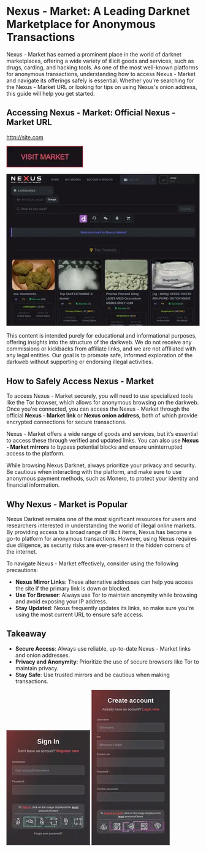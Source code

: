 # Nexus - Market: A Leading Darknet Marketplace for Anonymous Transactions
Nexus - Market has earned a prominent place in the world of darknet marketplaces, offering a wide variety of illicit goods and services, such as drugs, carding, and hacking tools. As one of the most well-known platforms for anonymous transactions, understanding how to access Nexus - Market and navigate its offerings safely is essential. Whether you're searching for the Nexus - Market URL or looking for tips on using Nexus's onion address, this guide will help you get started.

## Accessing Nexus - Market: Official Nexus - Market URL

http://site.com

[<img src="/assets/dresolle.webp" width="200">](http://site.com)

<a href="http://site.com"><img src="/assets/betvioke.webp" alt="image" style="max-width: 100%;"><a>

This content is intended purely for educational and informational purposes, offering insights into the structure of the darkweb. We do not receive any commissions or kickbacks from affiliate links, and we are not affiliated with any legal entities. Our goal is to promote safe, informed exploration of the darkweb without supporting or endorsing illegal activities.

## How to Safely Access Nexus - Market

To access Nexus - Market securely, you will need to use specialized tools like the Tor browser, which allows for anonymous browsing on the darkweb. Once you're connected, you can access the Nexus - Market through the official **Nexus - Market link** or **Nexus onion address**, both of which provide encrypted connections for secure transactions.

Nexus - Market offers a wide range of goods and services, but it’s essential to access these through verified and updated links. You can also use **Nexus - Market mirrors** to bypass potential blocks and ensure uninterrupted access to the platform.

While browsing Nexus Darknet, always prioritize your privacy and security. Be cautious when interacting with the platform, and make sure to use anonymous payment methods, such as Monero, to protect your identity and financial information.

## Why Nexus - Market is Popular

Nexus Darknet remains one of the most significant resources for users and researchers interested in understanding the world of illegal online markets. By providing access to a broad range of illicit items, Nexus has become a go-to platform for anonymous transactions. However, using Nexus requires due diligence, as security risks are ever-present in the hidden corners of the internet.

To navigate Nexus - Market effectively, consider using the following precautions:
- **Nexus Mirror Links**: These alternative addresses can help you access the site if the primary link is down or blocked.
- **Use Tor Browser**: Always use Tor to maintain anonymity while browsing and avoid exposing your IP address.
- **Stay Updated**: Nexus frequently updates its links, so make sure you're using the most current URL to ensure safe access.

## Takeaway

- **Secure Access**: Always use reliable, up-to-date Nexus - Market links and onion addresses.
- **Privacy and Anonymity**: Prioritize the use of secure browsers like Tor to maintain privacy.
- **Stay Safe**: Use trusted mirrors and be cautious when making transactions.

<a href="http://site.com"><img src="/assets/postjeldia.webp" alt="image" style="max-width: 100%;"><a>  <a href="http://site.com"><img src="/assets/diahardsub.webp" alt="image" style="max-width: 100%;"><a>
